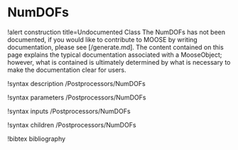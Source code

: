 <!-- MOOSE Documentation Stub: Remove this when content is added. -->

# NumDOFs

!alert construction title=Undocumented Class
The NumDOFs has not been documented, if you would like to contribute to MOOSE by
writing documentation, please see [/generate.md]. The content contained on this page explains
the typical documentation associated with a MooseObject; however, what is contained is ultimately
determined by what is necessary to make the documentation clear for users.

!syntax description /Postprocessors/NumDOFs

!syntax parameters /Postprocessors/NumDOFs

!syntax inputs /Postprocessors/NumDOFs

!syntax children /Postprocessors/NumDOFs

!bibtex bibliography
